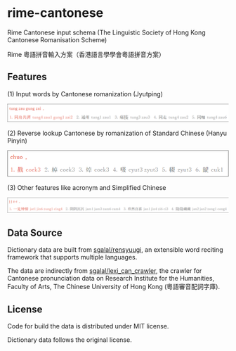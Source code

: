 # rime-cantonese

Rime Cantonese input schema (The Linguistic Society of Hong Kong Cantonese Romanisation Scheme)

Rime 粵語拼音輸入方案（香港語言學學會粵語拼音方案）

## Features

(1) Input words by Cantonese romanization (Jyutping)

![demo0](demo/0.png)

(2) Reverse lookup Cantonese by romanization of Standard Chinese (Hanyu Pinyin)

![demo1](demo/1.png)

(3) Other features like acronym and Simplified Chinese

![demo2](demo/2.png)

## Data Source

Dictionary data are built from [sgalal/rensyuugi](https://github.com/sgalal/rensyuugi/tree/master/index.files/cantonese), an extensible word reciting framework that supports multiple languages.

The data are indirectly from [sgalal/lexi_can_crawler](https://github.com/sgalal/lexi_can_crawler#decoding-problem), the crawler for Cantonese pronunciation data on Research Institute for the Humanities, Faculty of Arts, The Chinese University of Hong Kong (粵語審音配詞字庫).

## License

Code for build the data is distributed under MIT license.

Dictionary data follows the original license.
